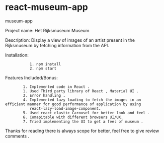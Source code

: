 # react-museum-app
museum-app

Project name:   Het Rijksmuseum Museum

Description:    Display a view of images of an artist present in the Rijksmuseum  by fetching information from the API.

Installation: 
               
               1. npm install 
               2. npm start 
               
Features Included/Bonus:

            1. Implemented code in React .
            1. Used Third party library of React , Material UI .
            3. Error handling .
            4. Implemented lazy loading to fetch the images in an efficient manner for good performance of application by using 
               react-lazy-load-image-component.
            5. Used react elastic Carousel for better look and feel .
            6. Comapitable with different browsers UI/UX.
            7. Tried implementing the UI to get a feel of museum .
            
Thanks for reading there is always scope for better, feel free to give review comments .            



